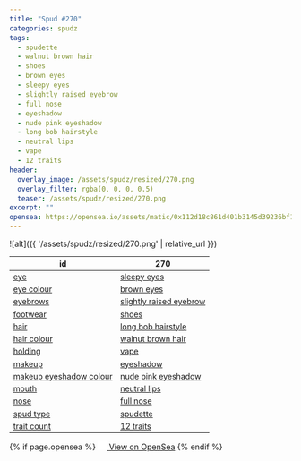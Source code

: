 ```yaml
---
title: "Spud #270"
categories: spudz
tags:
  - spudette
  - walnut brown hair
  - shoes
  - brown eyes
  - sleepy eyes
  - slightly raised eyebrow
  - full nose
  - eyeshadow
  - nude pink eyeshadow
  - long bob hairstyle
  - neutral lips
  - vape
  - 12 traits
header:
  overlay_image: /assets/spudz/resized/270.png
  overlay_filter: rgba(0, 0, 0, 0.5)
  teaser: /assets/spudz/resized/270.png
excerpt: ""
opensea: https://opensea.io/assets/matic/0x112d18c861d401b3145d39236bf149f01e18beed/270
---
```

![alt]({{ '/assets/spudz/resized/270.png' | relative_url }})

| id | 270 |
|-|-|
| <a href="/traits/eye/#trait-type">eye</a> | <a href="/traits/eye/sleepy-eyes/1/#trait">sleepy eyes</a> |
| <a href="/traits/eye-colour/#trait-type">eye colour</a> | <a href="/traits/eye-colour/brown-eyes/1/#trait">brown eyes</a> |
| <a href="/traits/eyebrows/#trait-type">eyebrows</a> | <a href="/traits/eyebrows/slightly-raised-eyebrow/1/#trait">slightly raised eyebrow</a> |
| <a href="/traits/footwear/#trait-type">footwear</a> | <a href="/traits/footwear/shoes/1/#trait">shoes</a> |
| <a href="/traits/hair/#trait-type">hair</a> | <a href="/traits/hair/long-bob-hairstyle/1/#trait">long bob hairstyle</a> |
| <a href="/traits/hair-colour/#trait-type">hair colour</a> | <a href="/traits/hair-colour/walnut-brown-hair/1/#trait">walnut brown hair</a> |
| <a href="/traits/holding/#trait-type">holding</a> | <a href="/traits/holding/vape/1/#trait">vape</a> |
| <a href="/traits/makeup/#trait-type">makeup</a> | <a href="/traits/makeup/eyeshadow/1/#trait">eyeshadow</a> |
| <a href="/traits/makeup-eyeshadow-colour/#trait-type">makeup eyeshadow colour</a> | <a href="/traits/makeup-eyeshadow-colour/nude-pink-eyeshadow/1/#trait">nude pink eyeshadow</a> |
| <a href="/traits/mouth/#trait-type">mouth</a> | <a href="/traits/mouth/neutral-lips/1/#trait">neutral lips</a> |
| <a href="/traits/nose/#trait-type">nose</a> | <a href="/traits/nose/full-nose/1/#trait">full nose</a> |
| <a href="/traits/spud-type/#trait-type">spud type</a> | <a href="/traits/spud-type/spudette/1/#trait">spudette</a> |
| <a href="/traits/trait-count/#trait-type">trait count</a> | <a href="/traits/trait-count/12-traits/1/#trait">12 traits</a> |

{% if page.opensea %}
<a href="{{page.opensea}}" class="btn btn--info" onclick="window.open(this.href, '_blank'); return false;"><img src="/assets/images/opensea.svg" width="16px"><span>  View on OpenSea</span></a>
{% endif %}
